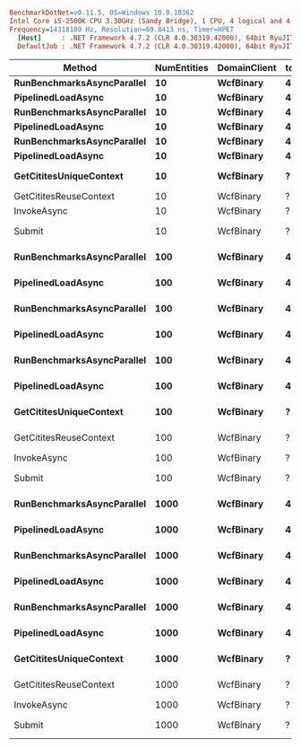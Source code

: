 ``` ini

BenchmarkDotNet=v0.11.5, OS=Windows 10.0.18362
Intel Core i5-2500K CPU 3.30GHz (Sandy Bridge), 1 CPU, 4 logical and 4 physical cores
Frequency=14318180 Hz, Resolution=69.8413 ns, Timer=HPET
  [Host]     : .NET Framework 4.7.2 (CLR 4.0.30319.42000), 64bit RyuJIT-v4.8.4010.0
  DefaultJob : .NET Framework 4.7.2 (CLR 4.0.30319.42000), 64bit RyuJIT-v4.8.4010.0


```
|                     Method | NumEntities | DomainClient | total | concurrent | depth |         Mean |        Error |       StdDev |     Gen 0 |     Gen 1 |   Gen 2 |   Allocated |
|--------------------------- |------------ |------------- |------ |----------- |------ |-------------:|-------------:|-------------:|----------:|----------:|--------:|------------:|
| **RunBenchmarksAsyncParallel** |          **10** |    **WcfBinary** |    **40** |          **1** |     **?** |     **539.0 us** |     **8.698 us** |     **7.711 us** |   **21.8750** |         **-** |       **-** |    **67.54 KB** |
|         **PipelinedLoadAsync** |          **10** |    **WcfBinary** |    **40** |          **?** |     **1** |     **538.7 us** |     **5.638 us** |     **4.708 us** |   **21.8750** |         **-** |       **-** |    **67.46 KB** |
| **RunBenchmarksAsyncParallel** |          **10** |    **WcfBinary** |    **40** |          **2** |     **?** |     **356.0 us** |     **3.599 us** |     **3.190 us** |   **21.4844** |    **3.9063** |       **-** |    **68.72 KB** |
|         **PipelinedLoadAsync** |          **10** |    **WcfBinary** |    **40** |          **?** |     **2** |     **284.7 us** |     **3.057 us** |     **2.859 us** |   **21.4844** |    **3.1250** |       **-** |    **68.46 KB** |
| **RunBenchmarksAsyncParallel** |          **10** |    **WcfBinary** |    **40** |          **4** |     **?** |     **280.9 us** |     **4.080 us** |     **3.617 us** |   **20.7031** |    **4.6875** |       **-** |    **68.76 KB** |
|         **PipelinedLoadAsync** |          **10** |    **WcfBinary** |    **40** |          **?** |     **4** |     **208.7 us** |     **4.123 us** |     **4.411 us** |   **20.3125** |    **5.0781** |       **-** |    **69.05 KB** |
|    **GetCititesUniqueContext** |          **10** |    **WcfBinary** |     **?** |          **?** |     **?** |   **3,048.2 us** |    **59.723 us** |    **79.728 us** |  **207.0313** |   **97.6563** |       **-** |   **650.59 KB** |
|     GetCititesReuseContext |          10 |    WcfBinary |     ? |          ? |     ? |     554.9 us |     9.204 us |     8.609 us |   21.4844 |         - |       - |    67.52 KB |
|                InvokeAsync |          10 |    WcfBinary |     ? |          ? |     ? |     559.5 us |     6.927 us |     6.480 us |   16.6016 |         - |       - |    51.29 KB |
|                     Submit |          10 |    WcfBinary |     ? |          ? |     ? |   5,071.6 us |    72.531 us |    67.846 us |  289.0625 |   93.7500 |       - |   996.56 KB |
| **RunBenchmarksAsyncParallel** |         **100** |    **WcfBinary** |    **40** |          **1** |     **?** |     **965.7 us** |     **8.821 us** |     **7.819 us** |   **61.5385** |   **11.5385** |       **-** |   **202.97 KB** |
|         **PipelinedLoadAsync** |         **100** |    **WcfBinary** |    **40** |          **?** |     **1** |   **1,064.9 us** |    **21.243 us** |    **50.487 us** |   **59.6154** |   **13.4615** |       **-** |   **202.62 KB** |
| **RunBenchmarksAsyncParallel** |         **100** |    **WcfBinary** |    **40** |          **2** |     **?** |     **741.7 us** |    **17.024 us** |    **16.720 us** |   **56.2500** |   **15.6250** |       **-** |   **206.23 KB** |
|         **PipelinedLoadAsync** |         **100** |    **WcfBinary** |    **40** |          **?** |     **2** |     **552.1 us** |     **7.414 us** |     **6.935 us** |   **54.6875** |   **16.4063** |       **-** |   **206.99 KB** |
| **RunBenchmarksAsyncParallel** |         **100** |    **WcfBinary** |    **40** |          **4** |     **?** |     **584.2 us** |     **8.879 us** |     **8.306 us** |   **52.3438** |   **17.1875** |       **-** |   **208.95 KB** |
|         **PipelinedLoadAsync** |         **100** |    **WcfBinary** |    **40** |          **?** |     **4** |     **454.3 us** |     **7.637 us** |     **6.770 us** |   **51.5625** |   **17.1875** |       **-** |   **208.98 KB** |
|    **GetCititesUniqueContext** |         **100** |    **WcfBinary** |     **?** |          **?** |     **?** |   **4,032.1 us** |    **53.564 us** |    **50.104 us** |  **289.0625** |  **140.6250** |       **-** |   **919.07 KB** |
|     GetCititesReuseContext |         100 |    WcfBinary |     ? |          ? |     ? |   1,092.6 us |    17.219 us |    16.107 us |   60.5469 |   11.7188 |       - |   203.03 KB |
|                InvokeAsync |         100 |    WcfBinary |     ? |          ? |     ? |     591.6 us |     8.991 us |     8.411 us |   16.6016 |         - |       - |    51.34 KB |
|                     Submit |         100 |    WcfBinary |     ? |          ? |     ? |  20,239.5 us |   363.248 us |   339.783 us | 1218.7500 |  281.2500 |       - |  4041.78 KB |
| **RunBenchmarksAsyncParallel** |        **1000** |    **WcfBinary** |    **40** |          **1** |     **?** |   **5,506.9 us** |    **44.594 us** |    **41.714 us** |  **391.6667** |  **150.0000** | **33.3333** |  **1468.81 KB** |
|         **PipelinedLoadAsync** |        **1000** |    **WcfBinary** |    **40** |          **?** |     **1** |   **5,526.3 us** |    **63.214 us** |    **56.037 us** |  **400.0000** |  **150.0000** | **33.3333** |  **1469.66 KB** |
| **RunBenchmarksAsyncParallel** |        **1000** |    **WcfBinary** |    **40** |          **2** |     **?** |   **4,386.9 us** |    **30.708 us** |    **28.724 us** |  **408.3333** |  **175.0000** | **33.3333** |  **1484.22 KB** |
|         **PipelinedLoadAsync** |        **1000** |    **WcfBinary** |    **40** |          **?** |     **2** |   **3,478.5 us** |    **32.895 us** |    **30.770 us** |  **425.0000** |  **212.5000** | **37.5000** |  **1495.83 KB** |
| **RunBenchmarksAsyncParallel** |        **1000** |    **WcfBinary** |    **40** |          **4** |     **?** |   **3,951.3 us** |    **35.716 us** |    **31.661 us** |  **406.2500** |  **131.2500** | **31.2500** |  **1485.76 KB** |
|         **PipelinedLoadAsync** |        **1000** |    **WcfBinary** |    **40** |          **?** |     **4** |   **3,499.6 us** |    **50.959 us** |    **47.667 us** |  **431.2500** |  **156.2500** | **37.5000** |  **1505.19 KB** |
|    **GetCititesUniqueContext** |        **1000** |    **WcfBinary** |     **?** |          **?** |     **?** |  **11,256.7 us** |    **48.523 us** |    **45.389 us** |  **953.1250** |  **265.6250** | **62.5000** |  **3414.97 KB** |
|     GetCititesReuseContext |        1000 |    WcfBinary |     ? |          ? |     ? |   5,610.7 us |    34.840 us |    32.590 us |  398.4375 |  156.2500 | 39.0625 |  1470.63 KB |
|                InvokeAsync |        1000 |    WcfBinary |     ? |          ? |     ? |     567.5 us |     5.338 us |     4.732 us |   16.6016 |         - |       - |    51.38 KB |
|                     Submit |        1000 |    WcfBinary |     ? |          ? |     ? | 181,665.3 us | 3,603.752 us | 6,021.061 us | 7000.0000 | 2000.0000 |       - | 34817.87 KB |
